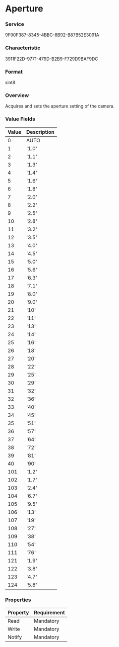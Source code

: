 # Aperture

### Service

9F00F387-8345-4BBC-8B92-B87B52E3091A

### Characteristic

3911F22D-9771-479D-B2B9-F729D9BAF9DC

### Format

sint8

### Overview

Acquires and sets the aperture setting of the camera.

### Value Fields

| Value | Description |
|:--|:--|
| 0 | AUTO |
| 1 | '1.0' |
| 2 | '1.1' |
| 3 | '1.3' |
| 4 | '1.4' |
| 5 | '1.6' |
| 6 | '1.8' |
| 7 | '2.0' |
| 8 | '2.2' |
| 9 | '2.5' |
| 10 | '2.8' |
| 11 | '3.2' |
| 12 | '3.5' |
| 13 | '4.0' |
| 14 | '4.5' |
| 15 | '5.0' |
| 16 | '5.6' |
| 17 | '6.3' |
| 18 | '7.1' |
| 19 | '8.0' |
| 20 | '9.0' |
| 21 | '10' |
| 22 | '11' |
| 23 | '13' |
| 24 | '14' |
| 25 | '16' |
| 26 | '18' |
| 27 | '20' |
| 28 | '22' |
| 29 | '25' |
| 30 | '29' |
| 31 | '32' |
| 32 | '36' |
| 33 | '40' |
| 34 | '45' |
| 35 | '51' |
| 36 | '57' |
| 37 | '64' |
| 38 | '72' |
| 39 | '81' |
| 40 | '90' |
| 101 | '1.2' |
| 102 | '1.7' |
| 103 | '2.4' |
| 104 | '6.7' |
| 105 | '9.5' |
| 106 | '13' |
| 107 | '19' |
| 108 | '27' |
| 109 | '38' |
| 110 | '54' |
| 111 | '76' |
| 121 | '1.9' |
| 122 | '3.8' |
| 123 | '4.7' |
| 124 | '5.8' |

### Properties

| Property | Requirement |
|:--|:--|
| Read | Mandatory |
| Write | Mandatory |
| Notify | Mandatory |